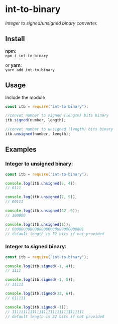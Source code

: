 # int-to-binary

*Integer to signed/unsigned binary converter.*
## Install

**npm**:  
`npm i int-to-binary`

or **yarn**:  
`yarn add int-to-binary`

## Usage

Include the module

```javascript
const itb = require("int-to-binary");

//convet number to signed (length) bits binary
itb.signed(number, length);

//convet number to unsigned (length) bits binary
itb.unsigned(number, length);
```

## Examples

### Integer to unsigned binary:

```javascript
const itb = require("int-to-binary");

console.log(itb.unsigned(7, 4));
// 0111

console.log(itb.unsigned(7, 5));
// 00111

console.log(itb.unsigned(32, 6));
// 100000

console.log(itb.unsigned(1));
// 00000000000000000000000000000001
// default length is 32 bits if not provided
```     


### Integer to signed binary:
```javascript
const itb = require("int-to-binary");

console.log(itb.signed(-1, 4));
// 1111

console.log(itb.signed(-1, 5));
// 11111

console.log(itb.signed(32, 6));
// 011111

console.log(itb.signed(-1));
// 11111111111111111111111111111111
// default length is 32 bits if not provided
```

